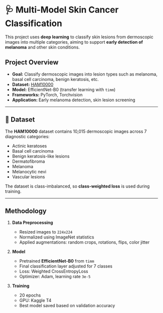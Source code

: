 # 🩺 Multi-Model Skin Cancer Classification

This project uses **deep learning** to classify skin lesions from dermoscopic images into multiple categories, aiming to support **early detection of melanoma** and other skin conditions.

##  Project Overview
- **Goal:** Classify dermoscopic images into lesion types such as melanoma, basal cell carcinoma, benign keratosis, etc.
- **Dataset:** [HAM10000](https://www.kaggle.com/datasets/kmader/skin-cancer-mnist-ham10000)  
- **Model:** EfficientNet-B0 (transfer learning with `timm`)
- **Frameworks:** PyTorch, Torchvision
- **Application:** Early melanoma detection, skin lesion screening

---

## 📂 Dataset
The **HAM10000** dataset contains 10,015 dermoscopic images across 7 diagnostic categories:
- Actinic keratoses
- Basal cell carcinoma
- Benign keratosis-like lesions
- Dermatofibroma
- Melanoma
- Melanocytic nevi
- Vascular lesions

The dataset is class-imbalanced, so **class-weighted loss** is used during training.

---

##  Methodology
1. **Data Preprocessing**
   - Resized images to `224x224`
   - Normalized using ImageNet statistics
   - Applied augmentations: random crops, rotations, flips, color jitter

2. **Model**
   - Pretrained **EfficientNet-B0** from `timm`
   - Final classification layer adjusted for 7 classes
   - Loss: Weighted CrossEntropyLoss
   - Optimizer: Adam, learning rate `3e-5`

3. **Training**
   - 20 epochs
   - GPU: Kaggle T4
   - Best model saved based on validation accuracy




